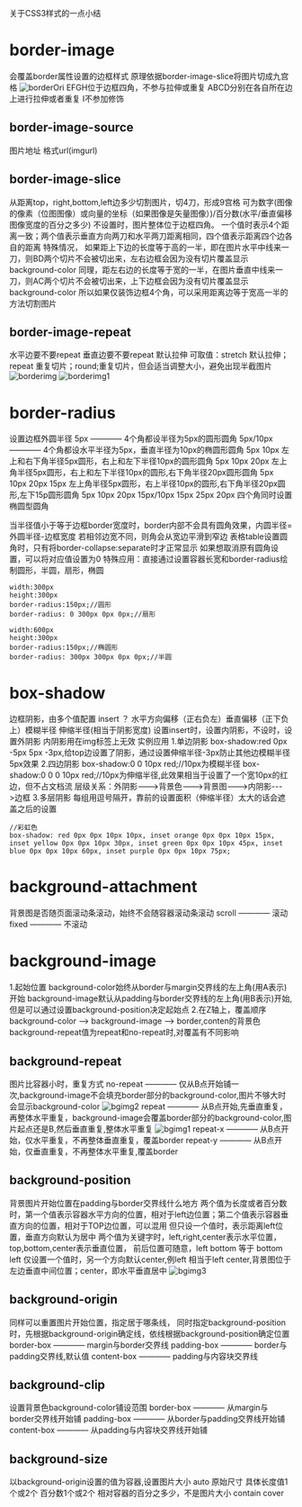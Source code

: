 关于CSS3样式的一点小结
# border-image
会覆盖border属性设置的边框样式
原理依据border-image-slice将图片切成九宫格
![borderOri](/images/borderOri.jpg)
EFGH位于边框四角，不参与拉伸或重复
ABCD分别在各自所在边上进行拉伸或者重复
I不参加修饰
## border-image-source
图片地址
格式url(imgurl) 
## border-image-slice
从距离top，right,bottom,left边多少切割图片，切4刀，形成9宫格
可为数字(图像的像素（位图图像）或向量的坐标（如果图像是矢量图像）)/百分数(水平/垂直偏移图像宽度的百分之多少)
不设置时，图片整体位于边框四角。
一个值时表示4个距离一致；两个值表示垂直方向两刀和水平两刀距离相同，四个值表示距离四个边各自的距离
特殊情况，
如果距上下边的长度等于高的一半，即在图片水平中线来一刀，则BD两个切片不会被切出来，左右边框会因为没有切片覆盖显示background-color
同理，距左右边的长度等于宽的一半，在图片垂直中线来一刀，则AC两个切片不会被切出来，上下边框会因为没有切片覆盖显示background-color
所以如果仅装饰边框4个角，可以采用距离边等于宽高一半的方法切割图片

## border-image-repeat
水平边要不要repeat 垂直边要不要repeat 默认拉伸
可取值：stretch 默认拉伸；repeat 重复切片；round;重复切片，但会适当调整大小，避免出现半截图片
![borderimg](/images/borderimg.jpg)
![borderimg1](/images/borderimg1.jpg)

# border-radius
设置边框外圆半径
5px ———— 4个角都设半径为5px的圆形圆角
5px/10px  ———— 4个角都设水平半径为5px，垂直半径为10px的椭圆形圆角
5px 10px  左上和右下角半径5px圆形，右上和左下半径10px的圆形圆角
5px 10px 20px  左上角半径5px圆形，右上和左下半径10px的圆形,右下角半径20px圆形圆角
5px 10px 20px 15px 左上角半径5px圆形，右上半径10px的圆形,右下角半径20px圆形,左下15p圆形圆角
5px 10px 20px 15px/10px 15px 25px 20px 四个角同时设置椭圆型圆角

当半径值小于等于边框border宽度时，border内部不会具有圆角效果，内圆半径=外圆半径-边框宽度
若相邻边宽不同，则角会从宽边平滑到窄边
表格table设置圆角时，只有将border-collapse:separate时才正常显示
如果想取消原有圆角设置，可以将对应值设置为0
特殊应用：直接通过设置容器长宽和border-radius绘制圆形，半圆，扇形，椭圆
```
width:300px
height:300px
border-radius:150px;//圆形
border-radius: 0 300px 0px 0px;//扇形

width:600px
height:300px
border-radius:150px;//椭圆形
border-radius: 300px 300px 0px 0px;//半圆
```
# box-shadow
边框阴影，由多个值配置
insert ？ 水平方向偏移（正右负左）垂直偏移（正下负上）模糊半径 伸缩半径(相当于阴影宽度)
设置insert时，设置内阴影，不设时，设置外阴影
内阴影用在img标签上无效
实例应用
1.单边阴影
box-shadow:red 0px -5px 5px -3px,给top边设置了阴影，通过设置伸缩半径-3px防止其他边模糊半径5px效果
2.四边阴影
box-shadow:0 0 10px red;//10px为模糊半径
box-shadow:0 0 0 10px red;//10px为伸缩半径,此效果相当于设置了一个宽10px的红边，但不占文档流
层级关系：外阴影--->背景色--->背景图--->内阴影--->边框
3.多层阴影
每组用逗号隔开，靠前的设置面积（伸缩半径）太大的话会遮盖之后的设置
```
//彩虹色
box-shadow: red 0px 0px 10px 10px, inset orange 0px 0px 10px 15px, inset yellow 0px 0px 10px 30px, inset green 0px 0px 10px 45px, inset blue 0px 0px 10px 60px, inset purple 0px 0px 10px 75px;
```



# background-attachment
背景图是否随页面滚动条滚动，始终不会随容器滚动条滚动
scroll ———— 滚动
fixed ———— 不滚动
# background-image

1.起始位置
background-color始终从border与margin交界线的左上角(用A表示)开始
background-image默认从padding与border交界线的左上角(用B表示)开始,但是可以通过设置background-position决定起始点
2.在Z轴上，覆盖顺序
background-color ——> background-image ——> border,conten的背景色
background-repeat值为repeat和no-repeat时,对覆盖有不同影响

## background-repeat

图片比容器小时，重复方式
no-repeat ———— 仅从B点开始铺一次,background-image不会填充border部分的background-color,图片不够大时会显示background-color
![bgimg2](/images/bgimg2.png)
repeat ———— 从B点开始,先垂直重复，再整体水平重复，background-image会覆盖border部分的background-color,图片起点还是B,然后垂直重复,整体水平重复
![bgimg1](/images/bgimg1.png)
repeat-x ———— 从B点开始，仅水平重复，不再整体垂直重复，覆盖border
repeat-y ———— 从B点开始，仅垂直重复，不再整体水平重复,覆盖border

## background-position

背景图片开始位置在padding与border交界线什么地方
两个值为长度或者百分数时，第一个值表示容器水平方向的位置，相对于left边位置；第二个值表示容器垂直方向的位置，相对于TOP边位置，可以混用
但只设一个值时，表示距离left位置，垂直方向默认为居中
两个值为关键字时，left,right,center表示水平位置，top,bottom,center表示垂直位置，
前后位置可随意，left bottom 等于 bottom left
仅设置一个值时，另一个方向默认center,例left 相当于left center,背景图位于左边垂直中间位置；center，即水平垂直居中
![bgimg3](/images/bgimg3.png)

## background-origin

同样可以重置图片开始位置，指定居于哪条线，
同时指定background-position时，先根据background-origin确定线，依线根据background-position确定位置
border-box ———— margin与border交界线
padding-box ———— border与padding交界线,默认值
content-box ———— padding与内容块交界线

## background-clip
设置背景色background-color铺设范围
border-box ———— 从margin与border交界线开始铺
padding-box ———— 从border与padding交界线开始铺
content-box ———— 从padding与内容块交界线开始铺

## background-size
以background-origin设置的值为容器,设置图片大小
auto 原始尺寸
具体长度值1个或2个
百分数1个或2个 相对容器的百分之多少，不是图片大小
contain
cover



